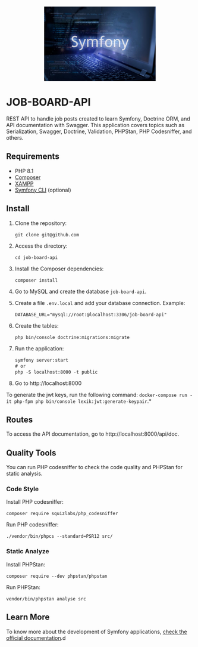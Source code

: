 <p align="center">
  <img align="center" height="200" src="./docker/symfony.jpg">
</p>

# JOB-BOARD-API

REST API to handle job posts created to learn Symfony, Doctrine ORM, and API documentation with Swagger. This application covers topics such as Serialization, Swagger, Doctrine, Validation, PHPStan, PHP Codesniffer, and others.

## Requirements

- PHP 8.1
- [Composer](https://getcomposer.org/)
- [XAMPP](https://www.apachefriends.org/pt_br/index.html)
- [Symfony CLI](https://symfony.com/download) (optional)

## Install

1. Clone the repository:

   ```
   git clone git@github.com
   ```

2. Access the directory:

   ```
   cd job-board-api
   ```

3. Install the Composer dependencies:

   ```
   composer install
   ```

4. Go to MySQL and create the database `job-board-api`.

5. Create a file `.env.local` and add your database connection. Example:
   ```dotenv
   DATABASE_URL="mysql://root:@localhost:3306/job-board-api"
   ```
6. Create the tables:

   ```
   php bin/console doctrine:migrations:migrate
   ```

7. Run the application:

   ```shell
   symfony server:start
   # or
   php -S localhost:8000 -t public
   ```

8. Go to http://localhost:8000

To generate the jwt keys, run the following command: `docker-compose run -it php-fpm php bin/console lexik:jwt:generate-keypair`.*
## Routes
To access the API documentation, go to http://localhost:8000/api/doc.

## Quality Tools
You can run PHP codesniffer to check the code quality and PHPStan for static analysis.
### Code Style
Install PHP codesniffer:
```
composer require squizlabs/php_codesniffer
``` 
Run PHP codesniffer:
```
./vendor/bin/phpcs --standard=PSR12 src/
```

### Static Analyze
Install PHPStan:
```
composer require --dev phpstan/phpstan
``` 

Run PHPStan:
```
vendor/bin/phpstan analyse src
```
## Learn More
To know more about the development of Symfony applications, [check the official documentation](https://symfony.com/doc/current/index.html).d